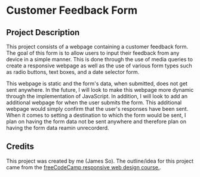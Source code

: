 # Customer Feedback Form

## Project Description

This project consists of a webpage containing a customer feedback form. The goal of this form is to allow users to input their feedback from any device in a simple manner. This is done through the use of media queries to create a responsive webpage as well as the use of various form types such as radio buttons, text boxes, and a date selector form.

This webpage is static and the form's data, when submitted, does not get sent anywhere. In the future, I will look to make this webpage more dynamic through the implementation of JavaScript. In addition, I will look to add an additional webpage for when the user submits the form. This additional webpage would simply confirm that the user's responses have been sent. When it comes to setting a destination to which the form would be sent, I plan on having the form data not be sent anywhere and therefore plan on having the form data reamin unrecorderd.

## Credits

This project was created by me (James So). The outline/idea for this project came from the [freeCodeCamp responsive web design course.](https://www.freecodecamp.org/learn/2022/responsive-web-design/).
